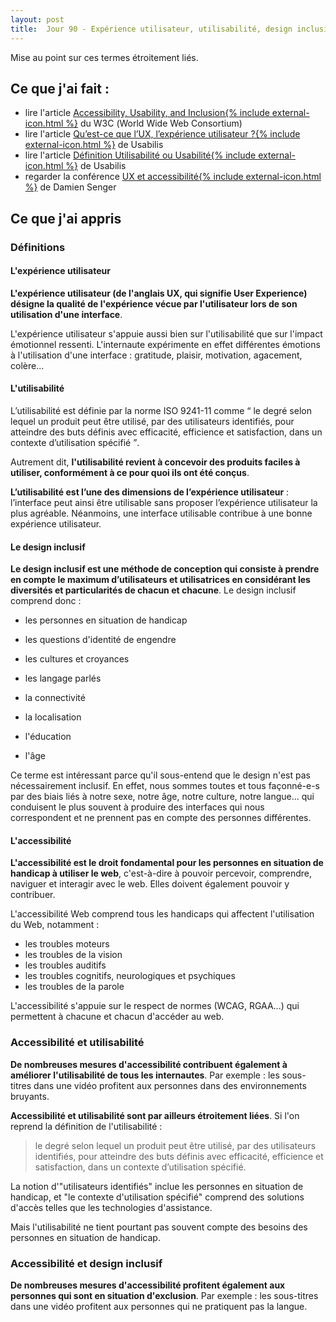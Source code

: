 ```yaml
---
layout: post
title:  Jour 90 - Expérience utilisateur, utilisabilité, design inclusif et accessibilité
---
```


Mise au point sur ces termes étroitement liés.

## Ce que j'ai fait :
- lire l'article <a href="https://www.w3.org/WAI/fundamentals/accessibility-usability-inclusion/" lang="en" hreflang="en">Accessibility, Usability, and Inclusion{% include external-icon.html %}</a> du W3C (<span lang="en">World Wide Web Consortium</span>)
- lire l'article <a href="https://www.usabilis.com/definition-ux-experience-utilisateur-user-experience">Qu’est-ce que l’UX, l’expérience utilisateur ?{% include external-icon.html %}</a> de Usabilis
- lire l'article <a href="https://www.usabilis.com/definition-utilisabilite-usabilite/">Définition Utilisabilité ou Usabilité{% include external-icon.html %}</a> de Usabilis
- regarder la conférence <a href="https://speaking.raccoon.studio/w6Q9rK">UX et accessibilité{% include external-icon.html %}</a> de Damien Senger

## Ce que j'ai appris
### Définitions
#### L'expérience utilisateur
**L'expérience utilisateur (de l'anglais UX, qui signifie <span lang="en">User Experience</span>) désigne la qualité de l'expérience vécue par l'utilisateur lors de son utilisation d'une interface**.

L'expérience utilisateur s'appuie aussi bien sur l'utilisabilité que sur l'impact émotionnel ressenti. L'internaute expérimente en effet différentes émotions à l'utilisation d'une interface : gratitude, plaisir, motivation, agacement, colère...

#### L'utilisabilité
L’utilisabilité est définie par la norme ISO 9241-11 comme <q> le degré selon lequel un produit peut être utilisé, par des utilisateurs identifiés, pour atteindre des buts définis avec efficacité, efficience et satisfaction, dans un contexte d’utilisation spécifié </q>.

Autrement dit, **l'utilisabilité revient à concevoir des produits faciles à utiliser, conformément à ce pour quoi ils ont été conçus**.

**L’utilisabilité est l’une des dimensions de l’expérience utilisateur** : l’interface peut ainsi être utilisable sans proposer l’expérience utilisateur la plus agréable. Néanmoins, une interface utilisable contribue à une bonne expérience utilisateur.

#### Le design inclusif
**Le design inclusif est une méthode de conception qui consiste à prendre en compte le maximum d’utilisateurs et utilisatrices en considérant les diversités et particularités de chacun et chacune**. Le design inclusif comprend donc :
- les personnes en situation de handicap

- les questions d'identité de engendre

- les cultures et croyances

- les langage parlés

- la connectivité

- la localisation

- l'éducation

- l'âge

Ce terme est intéressant parce qu'il sous-entend que le design n'est pas nécessairement inclusif. En effet, nous sommes toutes et tous façonné-e-s par des biais liés à notre sexe, notre âge, notre culture, notre langue... qui conduisent le plus souvent à produire des interfaces qui nous correspondent et ne prennent pas en compte des personnes différentes.

#### L'accessibilité
**L'accessibilité est le droit fondamental pour les personnes en situation de handicap à utiliser le web**, c'est-à-dire à pouvoir percevoir, comprendre, naviguer et interagir avec le web. Elles doivent également pouvoir y contribuer.

L'accessibilité Web comprend tous les handicaps qui affectent l'utilisation du Web, notamment :
- les troubles moteurs
- les troubles de la vision
- les troubles auditifs
- les troubles cognitifs, neurologiques et psychiques
- les troubles de la parole

L'accessibilité s'appuie sur le respect de normes (WCAG, RGAA...) qui permettent à chacune et chacun d'accéder au web.

### Accessibilité et utilisabilité
**De nombreuses mesures d'accessibilité contribuent également à améliorer l'utilisabilité de tous les internautes**. Par exemple : les sous-titres dans une vidéo profitent aux personnes dans des environnements bruyants.

**Accessibilité et utilisabilité sont par ailleurs étroitement liées**. Si l'on reprend la définition de l'utilisabilité :

> le degré selon lequel un produit peut être utilisé, par des utilisateurs identifiés, pour atteindre des buts définis avec efficacité, efficience et satisfaction, dans un contexte d’utilisation spécifié.

La notion d'"utilisateurs identifiés" inclue les personnes en situation de handicap, et "le contexte d'utilisation spécifié" comprend des solutions d'accès telles que les technologies d'assistance.

Mais l'utilisabilité ne tient pourtant pas souvent compte des besoins des personnes en situation de handicap.

### Accessibilité et design inclusif
**De nombreuses mesures d'accessibilité profitent également aux personnes qui sont en situation d'exclusion**. Par exemple : les sous-titres dans une vidéo profitent aux personnes qui ne pratiquent pas la langue.
